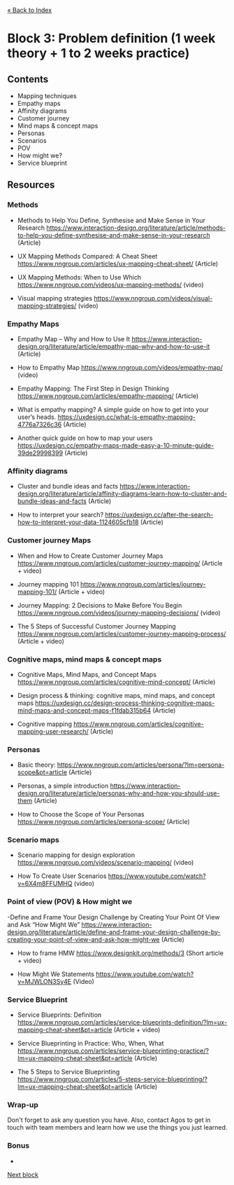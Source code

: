[« Back to Index](../../README.md)

# Block 3: Problem definition (1 week theory + 1 to 2 weeks practice)

## Contents

- Mapping techniques
- Empathy maps
- Affinity diagrams
- Customer journey
- Mind maps & concept maps
- Personas
- Scenarios
- POV
- How might we?
- Service blueprint

## Resources

### Methods

- Methods to Help You Define, Synthesise and Make Sense in Your Research https://www.interaction-design.org/literature/article/methods-to-help-you-define-synthesise-and-make-sense-in-your-research (Article)

- UX Mapping Methods Compared: A Cheat Sheet https://www.nngroup.com/articles/ux-mapping-cheat-sheet/ (Article)

- UX Mapping Methods: When to Use Which https://www.nngroup.com/videos/ux-mapping-methods/ (video)

- Visual mapping strategies https://www.nngroup.com/videos/visual-mapping-strategies/ (video)


### Empathy Maps

- Empathy Map – Why and How to Use It https://www.interaction-design.org/literature/article/empathy-map-why-and-how-to-use-it (Article)

- How to Empathy Map https://www.nngroup.com/videos/empathy-map/ (video)

- Empathy Mapping: The First Step in Design Thinking https://www.nngroup.com/articles/empathy-mapping/ (Article)

- What is empathy mapping? A simple guide on how to get into your user’s heads. https://uxdesign.cc/what-is-empathy-mapping-4776a7326c36 (Article)

- Another quick guide on how to map your users https://uxdesign.cc/empathy-maps-made-easy-a-10-minute-guide-39de29998399 (Article)


### Affinity diagrams

- Cluster and bundle ideas and facts https://www.interaction-design.org/literature/article/affinity-diagrams-learn-how-to-cluster-and-bundle-ideas-and-facts (Article)

- How to interpret your search? https://uxdesign.cc/after-the-search-how-to-interpret-your-data-1124605cfb18 (Article)


### Customer journey Maps

- When and How to Create Customer Journey Maps https://www.nngroup.com/articles/customer-journey-mapping/ (Article + video)

- Journey mapping 101 https://www.nngroup.com/articles/journey-mapping-101/ (Article + video)

- Journey Mapping: 2 Decisions to Make Before You Begin https://www.nngroup.com/videos/journey-mapping-decisions/ (video)

- The 5 Steps of Successful Customer Journey Mapping https://www.nngroup.com/articles/customer-journey-mapping-process/ (Article + video)


### Cognitive maps, mind maps & concept maps

- Cognitive Maps, Mind Maps, and Concept Maps https://www.nngroup.com/articles/cognitive-mind-concept/ (Article)

- Design process & thinking: cognitive maps, mind maps, and concept maps https://uxdesign.cc/design-process-thinking-cognitive-maps-mind-maps-and-concept-maps-f1fdab315b64 (Article)

- Cognitive mapping https://www.nngroup.com/articles/cognitive-mapping-user-research/ (Article)


### Personas

- Basic theory: https://www.nngroup.com/articles/persona/?lm=persona-scope&pt=article (Article)

- Personas, a simple introduction https://www.interaction-design.org/literature/article/personas-why-and-how-you-should-use-them (Article)

- How to Choose the Scope of Your Personas https://www.nngroup.com/articles/persona-scope/ (Article)


### Scenario maps

- Scenario mapping for design exploration https://www.nngroup.com/videos/scenario-mapping/ (video)

- How To Create User Scenarios https://www.youtube.com/watch?v=6X4m8FFUMHQ (video)


### Point of view (POV) & How might we

-Define and Frame Your Design Challenge by Creating Your Point Of View and Ask “How Might We” https://www.interaction-design.org/literature/article/define-and-frame-your-design-challenge-by-creating-your-point-of-view-and-ask-how-might-we (Article)

- How to frame HMW https://www.designkit.org/methods/3 (Short article + video)

- How Might We Statements https://www.youtube.com/watch?v=MJWLON3Sy4E (Video)


### Service Blueprint

- Service Blueprints: Definition https://www.nngroup.com/articles/service-blueprints-definition/?lm=ux-mapping-cheat-sheet&pt=article (Article + video)

- Service Blueprinting in Practice: Who, When, What https://www.nngroup.com/articles/service-blueprinting-practice/?lm=ux-mapping-cheat-sheet&pt=article (Article)

- The 5 Steps to Service Blueprinting https://www.nngroup.com/articles/5-steps-service-blueprinting/?lm=ux-mapping-cheat-sheet&pt=article (Article)

  

### Wrap-up

Don't forget to ask any question you have. Also, contact Agos to get in touch with team members and learn how we use the things you just learned.

### Bonus

- 

[Next block](../block-4/ideation.md)

